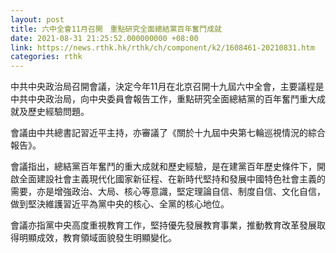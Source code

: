 ```yaml
---
layout: post
title: 六中全會11月召開　重點研究全面總結黨百年奮鬥成就
date: 2021-08-31 21:25:52.000000000 +08:00
link: https://news.rthk.hk/rthk/ch/component/k2/1608461-20210831.htm
categories: rthk
---
```


中共中央政治局召開會議，決定今年11月在北京召開十九屆六中全會，主要議程是中共中央政治局，向中央委員會報告工作，重點研究全面總結黨的百年奮鬥重大成就及歷史經驗問題。

會議由中共總書記習近平主持，亦審議了《關於十九屆中央第七輪巡視情況的綜合報告》。

會議指出，總結黨百年奮鬥的重大成就和歷史經驗，是在建黨百年歷史條件下，開啟全面建設社會主義現代化國家新征程、在新時代堅持和發展中國特色社會主義的需要，亦是增強政治、大局、核心等意識，堅定理論自信、制度自信、文化自信，做到堅決維護習近平為黨中央的核心、全黨的核心地位。

會議亦指黨中央高度重視教育工作，堅持優先發展教育事業，推動教育改革發展取得明顯成效，教育領域面貌發生明顯變化。
